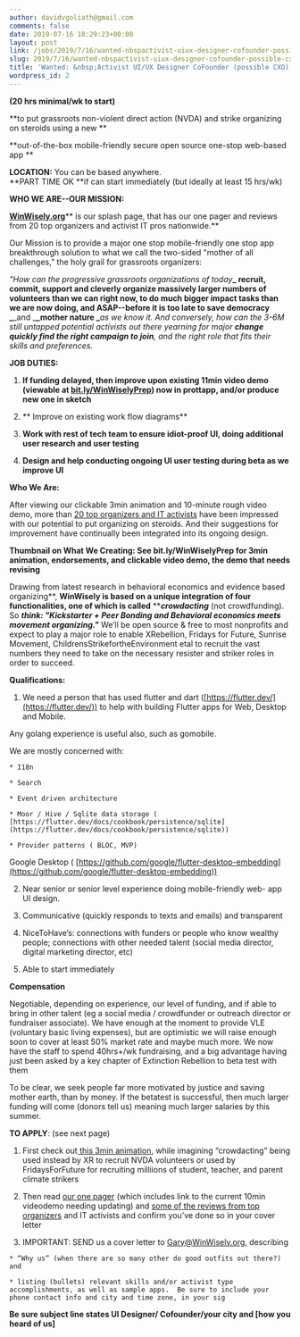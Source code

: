 ```yaml
---
author: davidvgoliath@gmail.com
comments: false
date: 2019-07-16 18:29:23+00:00
layout: post
link: /jobs/2019/7/16/wanted-nbspactivist-uiux-designer-cofounder-possible-cxo
slug: 2019/7/16/wanted-nbspactivist-uiux-designer-cofounder-possible-cxo
title: 'Wanted: &nbsp;Activist UI/UX Designer CoFounder (possible CXO)'
wordpress_id: 2
---
```


**(20 hrs minimal/wk to start)**

**to put grassroots non-violent direct action (NVDA) and strike organizing on steroids using a new **

**out-of-the-box mobile-friendly secure open source one-stop web-based app **

**LOCATION:** You can be based anywhere.   
**PART TIME OK **if can start immediately (but ideally at least 15 hrs/wk)

**WHO WE ARE--OUR MISSION:**

[**WinWisely.org**](http://WinWisely.org)** is our splash page, that has our one pager and reviews from 20 top organizers and activist IT pros nationwide.**

Our Mission is to provide a major one stop mobile-friendly one stop app breakthrough solution to what we call the two-sided "mother of all challenges,” the holy grail for grassroots organizers:

_"How can the progressive grassroots organizations of today_**_ recruit, commit, support and cleverly organize massively larger numbers of volunteers than we can right now, to do much bigger impact tasks than we are now doing, and ASAP--before it is too late to save democracy _**_and _**_mother nature _**_as we know it. And conversely, how can the 3-6M still untapped potential activists out there yearning for major _**_change quickly find the right campaign to join_**_, and the right role that fits their skills and preferences._

**JOB DUTIES:**

  1. **If funding delayed, then improve upon existing 11min video demo (viewable at **[**bit.ly/WinWiselyPrep**](http://bit.ly/WinWiselyPrep)**) now in prottapp, and/or produce new one in sketch**

  2. ** Improve on existing work flow diagrams**

  3. **Work with rest of tech team to ensure idiot-proof UI, doing additional user research and user testing**

  4. **Design and help conducting ongoing UI user testing during beta as we improve UI**

**Who We Are:**

After viewing our clickable 3min animation and 10-minute rough video demo, more than [20 top organizers and IT activists](https://bit.ly/WinWiselyReviews) have been impressed with our potential to put organizing on steroids. And their suggestions for improvement have continually been integrated into its ongoing design.

**Thumbnail on What We Creating:  See bit.ly/WinWiselyPrep for 3min animation, endorsements, and clickable video demo, the demo that needs revising**

Drawing from latest research in behavioral economics and evidence based organizing**, **WinWisely is based on a unique integration of four functionalities, one of which is called** ****_crowdacting_** (not crowdfunding). So **_think: "Kickstarter + Peer Bonding and Behavioral economics meets movement organizing."_** We’ll be open source & free to most nonprofits and expect to play a major role to enable XRebellion, Fridays for Future, Sunrise Movement, ChildrensStrikefortheEnvironment etal to recruit the vast numbers they need to take on the necessary resister and striker roles in order to succeed.

**Qualifications:**

  1. We need a person that has used flutter and dart ([https://flutter.dev/](https://flutter.dev/)) to help with building Flutter apps for Web, Desktop and Mobile.

Any golang experience is useful also, such as gomobile.

We are mostly concerned with:

    * I18n

    * Search

    * Event driven architecture

    * Moor / Hive / Sqlite data storage ( [https://flutter.dev/docs/cookbook/persistence/sqlite](https://flutter.dev/docs/cookbook/persistence/sqlite))

    * Provider patterns ( BLOC, MVP)

Google Desktop ( [https://github.com/google/flutter-desktop-embedding](https://github.com/google/flutter-desktop-embedding))

  2. Near senior or senior level experience doing mobile-friendly web- app UI design. 

  3. Communicative (quickly responds to texts and emails) and transparent

  4. NiceToHave’s: connections with funders or people who know wealthy people; connections with other needed talent (social media director, digital marketing director, etc)

  5. Able to start immediately

**Compensation**

Negotiable, depending on experience, our level of funding, and if able to bring in other talent (eg a social media / crowdfunder or outreach director or fundraiser associate). We have enough at the moment to provide VLE (voluntary basic living expenses), but are optimistic we will raise enough soon to cover at least 50% market rate and maybe much more. We now have the staff to spend 40hrs+/wk fundraising, and a big advantage having just been asked by a key chapter of Extinction Rebellion to beta test with them

To be clear, we seek people far more motivated by justice and saving mother earth, than by money. If the betatest is successful, then much larger funding will come (donors tell us) meaning much larger salaries by this summer.

**TO APPLY**: (see next page)

  1. First check out[ this 3min animation,](http://bit.ly/crowdacting) while imagining “crowdacting” being used instead by XR to recruit NVDA volunteers or used by FridaysForFuture for recruiting milliions of student, teacher, and parent climate strikers

  2. Then read [our one pager](https://bit.ly/WWPitchLinks) (which includes link to the current 10min videodemo needing updating) and [some of the reviews from top organizers](https://WinWiselyReviews) and IT activists and confirm you’ve done so in your cover letter

  3. IMPORTANT: SEND us a cover letter to [Gary@WinWisely.org](mailto:Gary@WinWisely.org), describing

    * “Why us” (when there are so many other do good outfits out there?) and 

    * listing (bullets) relevant skills and/or activist type accomplishments, as well as sample apps.  Be sure to include your phone contact info and city and time zone, in your sig 

**Be sure subject line states UI Designer/ Cofounder/your city and [how you heard of us]**

